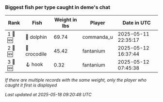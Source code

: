 ### Biggest fish per type caught in deme's chat
| Rank | Fish | Weight in lbs | Player | Date in UTC |
|------|--------|-----------|---------|------|
| 1 🥇 🆕 | 🐬 dolphin | 69.74 | commanda_u | 2025-05-11 22:35:17 |
| 2 🥈 🆕 | 🐊 crocodile | 45.42 | fantanium | 2025-05-12 16:37:44 |
| 3 🥉 🆕 | 🪝 hook | 0.32 | fantanium | 2025-05-12 07:45:38 |

_If there are multiple records with the same weight, only the player who caught it first is displayed_

_Last updated at 2025-05-18 09:20:48 UTC_